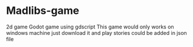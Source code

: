 # Madlibs-game
2d game Godot game using gdscript
This game would only works on windows machine
just download it and play
stories could be added in json file
